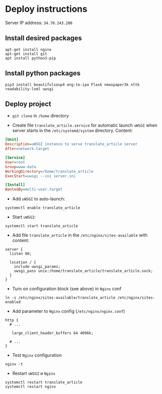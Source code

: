 # Deploy instructions

Server IP address: `34.70.243.200`

## Install desired packages

```commandline
apt-get install nginx
apt-get install git
apt install python3-pip
```

## Install python packages

```commandline
pip3 install beautifulsoup4 eng-to-ipa Flask newspaper3k nltk readability-lxml uwsgi
```

## Deploy project

- `git clone` in `/home` directory

- Create file `translate_article.service` for automatic launch `uWSGI` when
server starts in the `/etc/systemd/system` directory. Content:

```ini
[Unit]
Description=uWSGI instance to serve translate_article server
After=network.target

[Service]
User=root
Group=www-data
WorkingDirectory=/home/translate_article
ExecStart=uwsgi --ini server.ini

[Install]
WantedBy=multi-user.target
```

- Add `uWSGI` to auto-launch:

```commandline
systemctl enable translate_article
```

- Start `uWSGI`:

```commandline
systemctl start translate_article
```

- Add file `translate_article` in the `/etc/nginx/sites-available` with
content:

```
server {
  listen 80;
  
  location / {
    include uwsgi_params;
    uwsgi_pass unix:/home/translate_article/translate_article.sock;
  }
}
```

- Turn on configuration block (see above) in `Nginx` conf

```commandline
ln -s /etc/nginx/sites-available/translate_article /etc/nginx/sites-enabled
```

- Add parameter to `Nginx` config (`/etc/nginx/nginx.conf`)

```
http {
  # ...

   large_client_header_buffers 64 4096k;

  # ...
}
```

- Test `Nginx` configuration

```commandline
nginx -t
```

- Restart `uWSGI` и `Nginx`

```commandline
systemctl restart translate_article
systemctl restart nginx
```
